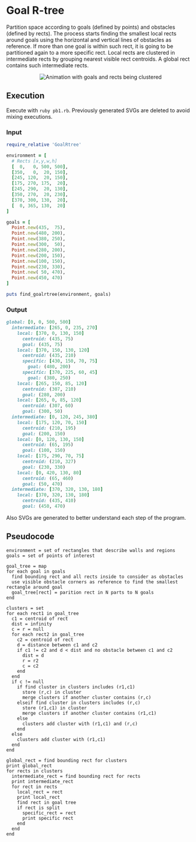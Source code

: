 # Goal R-tree
Partition space according to goals (defined by points) and obstacles (defined by rects).
The process starts finding the smallest local rects around goals using the horizontal and vertical lines of obstacles as reference.
If more than one goal is within such rect, it is going to be partitioned again to a more specific rect.
Local rects are clustered in intermediate rects by grouping nearest visible rect centroids.
A global rect contains such intermediate rects.

<p align="center">
<img src="https://cloud.githubusercontent.com/assets/11094484/21973541/3c5a49d4-dba0-11e6-8815-437fff6d9d9c.gif" alt="Animation with goals and rects being clustered"/>
</p>

## Execution
Execute with ``ruby pb1.rb``.
Previously generated SVGs are deleted to avoid mixing executions.

### Input
```ruby
require_relative 'GoalRtree'

environment = [
  # Rects [x,y,w,h]
  [  0,   0, 500, 500],
  [350,   0,  20, 150],
  [245, 120,  20, 150],
  [175, 270, 175,  20],
  [245, 290,  20, 130],
  [350, 270,  20, 230],
  [370, 300, 130,  20],
  [  0, 365, 130,  20]
]

goals = [
  Point.new(435,  75),
  Point.new(480, 200),
  Point.new(380, 250),
  Point.new(300,  50),
  Point.new(280, 200),
  Point.new(200, 150),
  Point.new(100, 150),
  Point.new(230, 330),
  Point.new( 50, 470),
  Point.new(450, 470)
]

puts find_goalrtree(environment, goals)
```

### Output
```ruby
global: [0, 0, 500, 500]
  intermediate: [265, 0, 235, 270]
    local: [370, 0, 130, 150]
      centroid: (435, 75)
      goal: (435, 75)
    local: [370, 150, 130, 120]
      centroid: (435, 210)
      specific: [430, 150, 70, 75]
        goal: (480, 200)
      specific: [370, 225, 60, 45]
        goal: (380, 250)
    local: [265, 150, 85, 120]
      centroid: (307, 210)
      goal: (280, 200)
    local: [265, 0, 85, 120]
      centroid: (307, 60)
      goal: (300, 50)
  intermediate: [0, 120, 245, 380]
    local: [175, 120, 70, 150]
      centroid: (210, 195)
      goal: (200, 150)
    local: [0, 120, 130, 150]
      centroid: (65, 195)
      goal: (100, 150)
    local: [175, 290, 70, 75]
      centroid: (210, 327)
      goal: (230, 330)
    local: [0, 420, 130, 80]
      centroid: (65, 460)
      goal: (50, 470)
  intermediate: [370, 320, 130, 180]
    local: [370, 320, 130, 180]
      centroid: (435, 410)
      goal: (450, 470)
```
Also SVGs are generated to better understand each step of the program.


## Pseudocode
```
environment = set of rectangles that describe walls and regions
goals = set of points of interest

goal_tree = map
for each goal in goals
  find bounding rect and all rects inside to consider as obstacles
  use visible obstacle corners as reference to find the smallest rectangle around goal
  goal_tree[rect] = parition rect in N parts to N goals
end

clusters = set
for each rect1 in goal_tree
  c1 = centroid of rect
  dist = infinity
  c = r = null
  for each rect2 in goal_tree
    c2 = centroid of rect
    d = distance between c1 and c2
    if c1 != c2 and d < dist and no obstacle between c1 and c2
      dist = d
      r = r2
      c = c2
    end
  end
  if c != null
    if find cluster in clusters includes (r1,c1)
      store (r,c) in cluster
      merge clusters if another cluster contains (r,c)
    elseif find cluster in clusters includes (r,c)
      store (r1,c1) in cluster
      merge clusters if another cluster contains (r1,c1)
    else
      clusters add cluster with (r1,c1) and (r,c)
    end
  else
    clusters add cluster with (r1,c1)
  end
end

global_rect = find bounding rect for clusters
print global_rect
for rects in clusters
  intermediate_rect = find bounding rect for rects
  print intermediate_rect
  for rect in rects
    local_rect = rect
    print local_rect
    find rect in goal tree
    if rect is split
      specific_rect = rect
      print specific rect
    end
  end
end
```